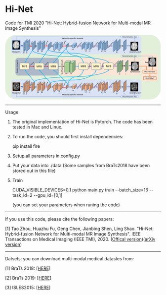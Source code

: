 
# Hi-Net

Code for TMI 2020 "Hi-Net: Hybrid-fusion Network for Multi-modal MR Image Synthesis"


![alt text](./figs/framework.png)


----------------
Usage

1. The original implementation of Hi-Net is Pytorch. The code has been tested in Mac and Linux.
2. To run the code, you should first install dependencies:

   pip install fire
        
3. Setup all parameters in config.py

4. Put your data into ./data (Some samples from BraTs2018 have been stored out in this file)

5. Train
   
   CUDA_VISIBLE_DEVICES=0,1 python main.py train --batch_size=16 --task_id=2 --gpu_id=[0,1]
   
   
   (you can set your parameters when runing the code)
   

----------------

If you use this code, please cite the following papers:

[1] Tao Zhou, Huazhu Fu, Geng Chen, Jianbing Shen, Ling Shao. "Hi-Net: Hybrid-fusion Network for Multi-modal MR Image Synthesis". IEEE Transactions on Medical Imaging (IEEE TMI), 2020. ([Offical version](https://ieeexplore.ieee.org/abstract/document/9004544))([arXiv version](https://arxiv.org/pdf/2002.05000.pdf))



----------------
Datsets: you can download multi-modal medical datastes from:

[1] BraTs 2018: [[HERE]](https://www.med.upenn.edu/sbia/brats2018/data.html)

[2] BraTs 2019: [[HERE]](https://www.med.upenn.edu/cbica/brats2019/data.html)

[3] ISLES2015: [[HERE]](http://www.isles-challenge.org/ISLES2015/)



